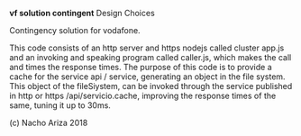 **vf solution contingent**
Design Choices

 Contingency solution for vodafone. 
 
 This code consists of an http server and 
 https nodejs called cluster app.js and an invoking and speaking program called 
 caller.js, which makes the call and times the response times.
 The purpose of this code is to provide a cache for the service 
 api / service, generating an object in the file system. 
 This object of the fileSiystem, can be invoked through the service published 
 in http or https /api/servicio.cache, improving the response times of the same, 
 tuning it up to 30ms.
 

(c) Nacho Ariza 2018